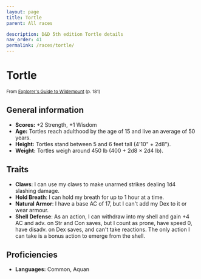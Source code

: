 ```yaml
---
layout: page
title: Tortle
parent: All races

description: D&D 5th edition Tortle details
nav_order: 41
permalink: /races/tortle/
---
```


# Tortle

<small>From <a target="_blank" href="https://dnd.wizards.com/products/wildemount">Explorer's Guide to Wildemount</a> (p. 181)</small>


## General information

- **Scores:** +2 Strength, +1 Wisdom
- **Age:** Tortles reach adulthood by the age of 15 and live an average of 50 years.
- **Height:** Tortles stand between 5 and 6 feet tall (4'10" + 2d8").
- **Weight:** Tortles weigh around 450 lb (400 + 2d8 × 2d4 lb).

## Traits

- **Claws**: I can use my claws to make unarmed strikes dealing 1d4 slashing damage.
- **Hold Breath**: I can hold my breath for up to 1 hour at a time.
- **Natural Armor**: I have a base AC of 17, but I can't add my Dex to it or wear armour.
- **Shell Defense**: As an action, I can withdraw into my shell and gain +4 AC and adv. on Str and Con saves, but I count as prone, have speed 0, have disadv. on Dex saves, and can't take reactions. The only action I can take is a bonus action to emerge from the shell.

## Proficiencies

- **Languages:** Common, Aquan